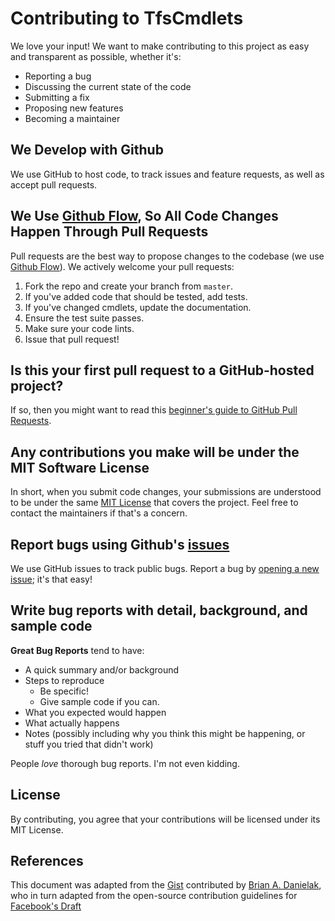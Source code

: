 # Contributing to TfsCmdlets

We love your input! We want to make contributing to this project as easy and transparent as possible, whether it's:

- Reporting a bug
- Discussing the current state of the code
- Submitting a fix
- Proposing new features
- Becoming a maintainer

## We Develop with Github

We use GitHub to host code, to track issues and feature requests, as well as accept pull requests.

## We Use [Github Flow](https://guides.github.com/introduction/flow/index.html), So All Code Changes Happen Through Pull Requests

Pull requests are the best way to propose changes to the codebase (we use [Github Flow](https://guides.github.com/introduction/flow/index.html)). We actively welcome your pull requests:

1. Fork the repo and create your branch from `master`.
2. If you've added code that should be tested, add tests.
3. If you've changed cmdlets, update the documentation.
4. Ensure the test suite passes.
5. Make sure your code lints.
6. Issue that pull request!

## Is this your first pull request to a GitHub-hosted project?

If so, then you might want to read this [beginner's guide to GitHub Pull Requests](https://github.blog/developer-skills/github/beginners-guide-to-github-creating-a-pull-request/).

## Any contributions you make will be under the MIT Software License

In short, when you submit code changes, your submissions are understood to be under the same [MIT License](http://choosealicense.com/licenses/mit/) that covers the project. Feel free to contact the maintainers if that's a concern.

## Report bugs using Github's [issues](https://github.com/igoravl/TfsCmdlets/issues)

We use GitHub issues to track public bugs. Report a bug by [opening a new issue](https://github.com/igoravl/TfsCmdlets/issues/new); it's that easy!

## Write bug reports with detail, background, and sample code

**Great Bug Reports** tend to have:

- A quick summary and/or background
- Steps to reproduce
  - Be specific!
  - Give sample code if you can.
- What you expected would happen
- What actually happens
- Notes (possibly including why you think this might be happening, or stuff you tried that didn't work)

People *love* thorough bug reports. I'm not even kidding.

## License

By contributing, you agree that your contributions will be licensed under its MIT License.

## References

This document was adapted from the [Gist](https://gist.github.com/briandk/3d2e8b3ec8daf5a27a62#file-contributing-md) contributed by [Brian A. Danielak](https://github.com/briandk), who in turn adapted from the open-source contribution guidelines for [Facebook's Draft](https://github.com/facebook/draft-js/blob/a9316a723f9e918afde44dea68b5f9f39b7d9b00/CONTRIBUTING.md)
